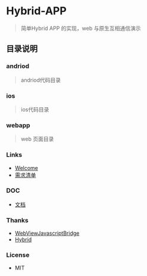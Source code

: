 # Hybrid-APP

> 简单Hybrid APP 的实现，web 与原生互相通信演示

## 目录说明

### andriod

> andriod代码目录

### ios

> ios代码目录

### webapp

> web 页面目录

### Links

  - [Welcome](https://github.com/aidenzou/Hybrid-APP/issues/1)
  - [需求清单](https://github.com/aidenzou/Hybrid-APP/issues/2)

### DOC

  - [文档](https://github.com/aidenzou/Hybrid-APP/blob/master/doc.md)

### Thanks

  - [WebViewJavascriptBridge](https://github.com/marcuswestin/WebViewJavascriptBridge)
  - [Hybrid](https://github.com/yexiaochai/Hybrid)

### License

 - MIT
